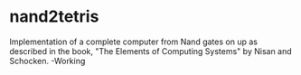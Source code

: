 # nand2tetris

Implementation of a complete computer from Nand gates on up as described in the book,
"The Elements of Computing Systems" by Nisan and Schocken.
-Working
